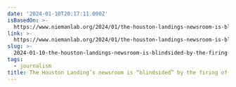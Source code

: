 ```yaml
---
date: '2024-01-10T20:17:11.000Z'
isBasedOn: >-
  https://www.niemanlab.org/2024/01/the-houston-landings-newsroom-is-blindsided-by-the-firing-of-its-top-editor-and-a-star-reporter/
link: >-
  https://www.niemanlab.org/2024/01/the-houston-landings-newsroom-is-blindsided-by-the-firing-of-its-top-editor-and-a-star-reporter/
slug: >-
  2024-01-10-the-houston-landings-newsroom-is-blindsided-by-the-firing-of-its-top-edi
tags:
  - journalism
title: The Houston Landing’s newsroom is “blindsided” by the firing of its top edi
---
```


